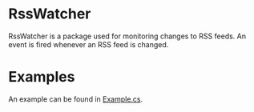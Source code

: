 # RssWatcher

RssWatcher is a package used for monitoring changes to RSS feeds. An event is fired whenever an RSS feed is changed.

# Examples

An example can be found in [Example.cs](https://github.com/Vezqi/RSSWatcher).